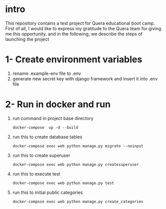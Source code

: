 # intro

This repository contains a test project for Quera educational boot camp.
First of all, I would like to express my gratitude to the Quera team for giving me this opportunity.
and in the following, we describe the steps of launching the project

# 1- Create environment variables

1. rename .example-env file to .env
2. generate new secret key with django framework and insert it into .env file

# 2- Run in docker and run

1. run command in project base directory
    ```CMD
    docker-compose  up -d --build
    ```
2. run this to create database tables
    ```CMD
    docker-compose exec web python manage.py migrate --noinput
    ```
3. run this to create superuser
    ```CMD
    docker-compose exec web python manage.py createsuperuser
    ```
4. run this to execute test
    ```CMD
    docker-compose exec web python manage.py test
    ```
5. run this to initial public categories
    ```CMD
    docker-compose exec web python manage.py create_categories
    ```
